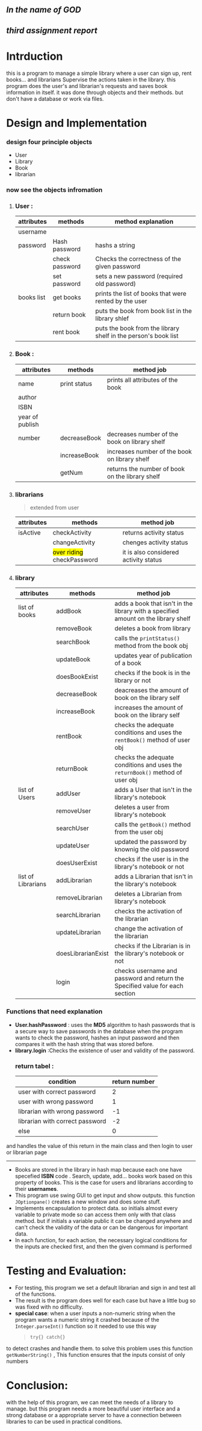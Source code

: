 ## *In the name of GOD*
## *third assignment report*


# Intrduction

this is a program to manage a simple library where a user can sign up, rent books... and librarians Supervise the actions taken in the library.
this program does the user's and librarian's requests and saves book information in itself.
it was done through objects and their methods.
but don't have a database or work via files.

# Design and Implementation

### design four principle objects 
- User
- Library
- Book
- librarian

### now see the objects infromation
1. ### User :
   | attributes | methods | method explanation |
   | ---------- | ------- | ---------- |
   | username   | | |
   | password   |Hash password | hashs a string |
   | | check password | Checks the correctness of the given password|
   | | set password | sets a new password (required old password) |
   |books list | get books | prints the list of books that were rented by the user  | 
   | | return book | puts the book from book list in the  library shlef |
   | | rent book | puts the book from the library shelf in the person's book list |
2. ### Book :
   | attributes | methods | method job |
   | ---------- | ------- | ---------- |
   |name |print status | prints all attributes of the book|
   |author | |
   |ISBN|||
   |year of publish| |
   |number |decreaseBook| decreases number of the book on library shelf|
   ||increaseBook| increases number of the book on library shelf|
   ||getNum| returns the number of book on the library shelf|
3. ### librarians 
   > extended from user

   | attributes | methods | method job |
   | ---------- | ------- | ---------- |
   |isActive| checkActivity| returns activity status|
   ||changeActivity|chenges activity status
   ||<mark>over riding</mark> checkPassword| it is also considered activity status|
4. ### library
   | attributes | methods | method job |
   | ---------- | ------- | ---------- |
   |list of books| addBook | adds a book that isn't in the library with a specified amount on the library shelf|
   ||removeBook| deletes a book from library|
   ||searchBook| calls the `printStatus()` method from the book obj | 
   ||updateBook| updates year of publication of a book|
   ||doesBookExist| checks if the book is in the library or not | 
   ||decreaseBook | deacreases the amount of book on the library self|
   ||increaseBook| increases the amount of book on the library self|
   ||rentBook|checks the adequate conditions and uses the `rentBook()` method of user obj|
   ||returnBook|checks the adequate conditions and uses the ` returnBook()` method of user obj| 
   |list of Users|addUser| adds a User that isn't in the library's notebook |
   ||removeUser| deletes a user from library's notebook |
   ||searchUser| calls the `getBook()` method from the user obj |
   ||updateUser| updated the password by knownig the old password |
   ||doesUserExist| checks if the user is in the library's notebook or not |
   |list of Librarians|addLibrarian| adds a Librarian that isn't in the library's notebook |
   ||removeLibrarian| deletes a Librarian from library's notebook |
   ||searchLibrarian| checks the activation of the librarian |
   ||updateLibrarian| change the activation of the librarian |
   ||doesLibrarianExist| checks if the Librarian is in the library's notebook or not |
   ||login|checks username and password and return the Specified value for each section| 
### Functions that need explanation
- **User.hashPassword** :
    uses the **MD5** algorithm to hash passwords that is  a secure way to save passwords in the database
    when the program wants to check the password, hashes an input password and then compares it with the hash string that was stored before.
- **library.login** :Checks the existence of user and validity of the password.
  ### return tabel :
  | condition |return number|
  |------|------|
  |user with correct password|2|
  |user with wrong password|1|
  |librarian with wrong password|-1|
  |librarian with correct password|-2|
  |else|0|
and handles the value of this return in the main class and then login to user or librarian page

---
- Books are stored in the library in hash map because each one have specefied **ISBN** code . Search, update, add... books work based on this property of books. This is the case for users and librarians according to their **usernames**.
- This program use swing GUI to get input and show outputs. this function `JOptionpane()` creates a new window and does some stuff.
- Implements encapsulation to protect data. so initials almost every variable to private mode so can access them only with that class method. but if initials a variable public it can be changed anywhere and can't check the validity of the data or can be dangerous for important data.
- In each function, for each action, the necessary logical conditions for the inputs are checked first, and then the given command is performed
# Testing and Evaluation:
- For testing, this program we set a default librarian and sign in and test all of the functions.
- The result is the program does well for each case but have a little bug so was fixed with no difficulty.
- **special case**: when a user inputs a non-numeric string when the program wants a numeric string it crashed because of the `Integer.parseInt()` function so it needed to use this way 
    > ``` try{} catch{} ```
   
to detect crashes and handle them.
to solve this problem uses this function `getNumberString()` , This function ensures that the inputs consist of only numbers
# Conclusion:


with the help of this program, we can meet the needs of a library to manage.
but this program needs a more beautiful user interface and a strong database or a appropriate server to have a connection between libraries to can be used in practical conditions.
